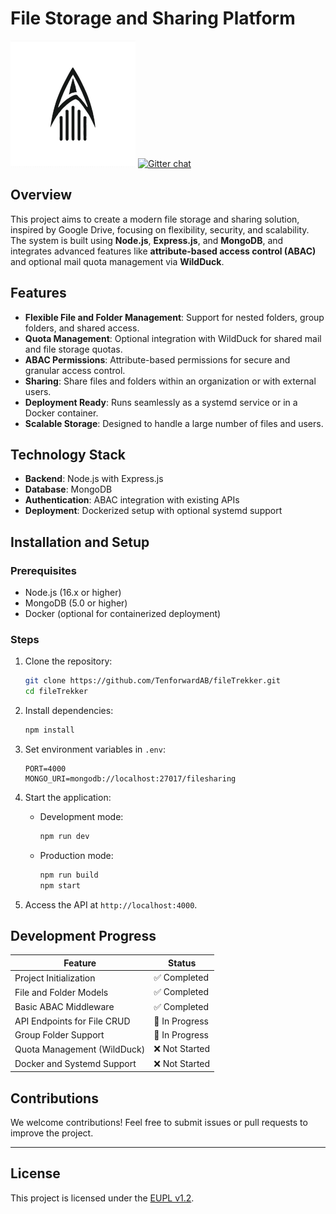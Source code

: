 # File Storage and Sharing Platform
![Project Logo](docs/images/filetrekker_200x202.png)
[![Gitter chat](https://badges.gitter.im/gitterHQ/gitter.png)](https://app.gitter.im/#/room/#filetrekker:gitter.im)
## Overview

This project aims to create a modern file storage and sharing solution, inspired by Google Drive, 
focusing on flexibility, security, and scalability. The system is built using **Node.js**, **Express.js**, 
and **MongoDB**, and integrates advanced features like **attribute-based access control (ABAC)** 
and optional mail quota management via **WildDuck**.

## Features

- **Flexible File and Folder Management**: Support for nested folders, group folders, and shared access.
- **Quota Management**: Optional integration with WildDuck for shared mail and file storage quotas.
- **ABAC Permissions**: Attribute-based permissions for secure and granular access control.
- **Sharing**: Share files and folders within an organization or with external users.
- **Deployment Ready**: Runs seamlessly as a systemd service or in a Docker container.
- **Scalable Storage**: Designed to handle a large number of files and users.

## Technology Stack

- **Backend**: Node.js with Express.js
- **Database**: MongoDB
- **Authentication**: ABAC integration with existing APIs
- **Deployment**: Dockerized setup with optional systemd support

## Installation and Setup

### Prerequisites
- Node.js (16.x or higher)
- MongoDB (5.0 or higher)
- Docker (optional for containerized deployment)

### Steps

1. Clone the repository:
   ```bash
   git clone https://github.com/TenforwardAB/fileTrekker.git
   cd fileTrekker
   ```

2. Install dependencies:
   ```bash
   npm install
   ```

3. Set environment variables in `.env`:
   ```plaintext
   PORT=4000
   MONGO_URI=mongodb://localhost:27017/filesharing
   ```

4. Start the application:
   - Development mode:
     ```bash
     npm run dev
     ```
   - Production mode:
     ```bash
     npm run build
     npm start
     ```

5. Access the API at `http://localhost:4000`.

## Development Progress

| Feature                      | Status       |
|------------------------------|--------------|
| Project Initialization       | ✅ Completed |
| File and Folder Models       | ✅ Completed |
| Basic ABAC Middleware        | ✅ Completed |
| API Endpoints for File CRUD  | 🚧 In Progress |
| Group Folder Support         | 🚧 In Progress |
| Quota Management (WildDuck)  | ❌ Not Started |
| Docker and Systemd Support   | ❌ Not Started |

## Contributions

We welcome contributions! Feel free to submit issues or pull requests to improve the project.

---

## License

This project is licensed under the [EUPL v1.2](https://joinup.ec.europa.eu/collection/eupl/eupl-text-eupl-12).


